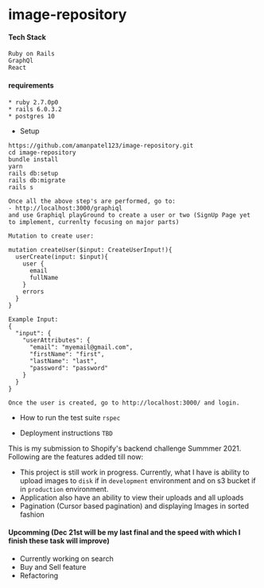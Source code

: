 # image-repository

#### Tech Stack
```
Ruby on Rails  
GraphQl
React
```

#### requirements 

```
* ruby 2.7.0p0
* rails 6.0.3.2
* postgres 10
```
* Setup
```
https://github.com/amanpatel123/image-repository.git
cd image-repository
bundle install
yarn
rails db:setup
rails db:migrate
rails s

Once all the above step's are performed, go to: 
- http://localhost:3000/graphiql
and use Graphiql playGround to create a user or two (SignUp Page yet to implement, currenlty focusing on major parts)

Mutation to create user: 

mutation createUser($input: CreateUserInput!){
  userCreate(input: $input){
    user {
      email
      fullName
    }
    errors
  }
}

Example Input: 
{
  "input": {
    "userAttributes": {
      "email": "myemail@gmail.com",
      "firstName": "first",
      "lastName": "last",
      "password": "password"
    }
  }
}

Once the user is created, go to http://localhost:3000/ and login. 
```

* How to run the test suite
`rspec`

* Deployment instructions
`TBD`

This is my submission to Shopify's backend challenge Summmer 2021. Following are the features added till now:

- This project is still work in progress. Currently, what I have is ability to upload images to `disk` if in `development` environment and on s3 bucket if in `production` environment. 
- Application also have an ability to view their uploads and all uploads
- Pagination (Cursor based pagination) and displaying Images in sorted fashion


#### Upcomming (Dec 21st will be my last final and the speed with which I finish these task will improve)
- Currently working on search
- Buy and Sell feature
- Refactoring
